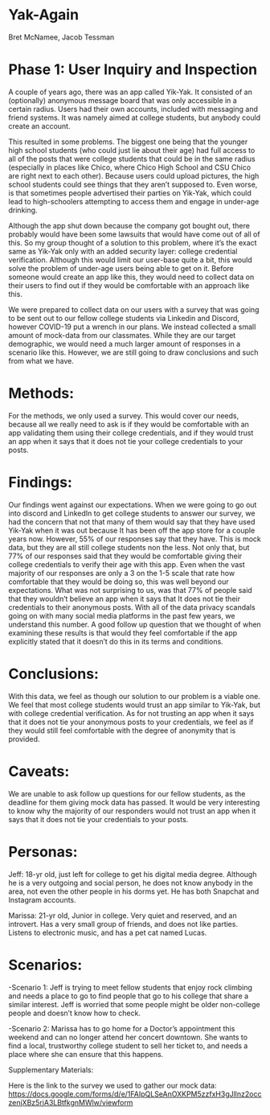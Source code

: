 <h1>
Yak-Again </h1>

Bret McNamee, Jacob Tessman

<h1> Phase 1: User Inquiry and Inspection </h1>

A couple of years ago, there was an app called Yik-Yak. It consisted of an (optionally) anonymous message board that was only accessible in a certain radius. Users had their own accounts, included with messaging and friend systems. It was namely aimed at college students, but anybody could create an account.

This resulted in some problems. The biggest one being that the younger high school students (who could just lie about their age) had full access to all of the posts that were college students that could be in the same radius (especially in places like Chico, where Chico High School and CSU Chico are right next to each other). Because users could upload pictures, the high school students could see things that they aren’t supposed to. Even worse, is that sometimes people advertised their parties on Yik-Yak, which could lead to high-schoolers attempting to access them and engage in under-age drinking. 

Although the app shut down because the company got bought out, there probably would have been some lawsuits that would have come out of all of this. So my group thought of a solution to this problem, where it’s the exact same as Yik-Yak only with an added security layer: college credential verification. Although this would limit our user-base quite a bit, this would solve the problem of under-age users being able to get on it. Before someone would create an app like this, they would need to collect data on their users to find out if they would be comfortable with an approach like this. 

We were prepared to collect data on our users with a survey that was going to be sent out to our fellow college students via Linkedin and Discord, however COVID-19 put a wrench in our plans. We instead collected a small amount of mock-data from our classmates. While they are our target demographic, we would need a much larger amount of responses in a scenario like this. However, we are still going to draw conclusions and such from what we have. 

<h1> Methods: </h1>

For the methods, we only used a survey. This would cover our needs, because all we really need to ask is if they would be comfortable with an app validating them using their college credentials, and if they would trust an app when it says that it does not tie your college credentials to your posts. 

<h1> Findings: </h1>

Our findings went against our expectations. When we were going to go out into discord and LinkedIn to get college students to answer our survey, we had the concern that not that many of them would say that they have used Yik-Yak when it was out because It has been off the app store for a couple years now. However, 55% of our responses say that they have. This is mock data, but they are all still college students non the less. Not only that, but 77% of our responses said that they would be comfortable giving their college credentials to verify their age with this app. Even when the vast majority of our responses are only a 3 on the 1-5 scale that rate how comfortable that they would be doing so, this was well beyond our expectations. What was not surprising to us, was that 77% of people said that they wouldn’t believe an app when it says that It does not tie their credentials to their anonymous posts. With all of the data privacy scandals going on with many social media platforms in the past few years, we understand this number. A good follow up question that we thought of when examining these results is that would they feel comfortable if the app explicitly stated that it doesn’t do this in its terms and conditions.

<h1> Conclusions: </h1>

With this data, we feel as though our solution to our problem is a viable one. We feel that most college students would trust an app similar to Yik-Yak, but with college credential verification. As for not trusting an app when it says that it does not tie your anonymous posts to your credentials, we feel as if they would still feel comfortable with the degree of anonymity that is provided. 

<h1> Caveats: </h1>

We are unable to ask follow up questions for our fellow students, as the deadline for them giving mock data has passed. It would be very interesting to know why the majority of our responders would not trust an app when it says that it does not tie your credentials to your posts. 

<h1> Personas: </h1>

Jeff: 18-yr old, just left for college to get his digital media degree. Although he is a very outgoing and social person, he does not know anybody in the area, not even the other people in his dorms yet. He has both Snapchat and Instagram accounts.

Marissa: 21-yr old, Junior in college. Very quiet and reserved, and an introvert. Has a very small group of friends, and does not like parties. Listens to electronic music, and has a pet cat named Lucas. 

<h1> Scenarios: </h1>

-Scenario 1: Jeff is trying to meet fellow students that enjoy rock climbing and needs a place to go to find people that go to his college that share a similar interest. Jeff is worried that some people might be older non-college people and doesn’t know how to check.

-Scenario 2: Marissa has to go home for a Doctor’s appointment this weekend and can no longer attend her concert downtown. She wants to find a local, trustworthy college student to sell her ticket to, and needs a place where she can ensure that this happens.

<h9> Supplementary Materials: </h9>

Here is the link to the survey we used to gather our mock data:
https://docs.google.com/forms/d/e/1FAIpQLSeAnOXKPM5zzfxH3gJllnz2occzenjXBz5rjA3LBtfkgnMWlw/viewform

